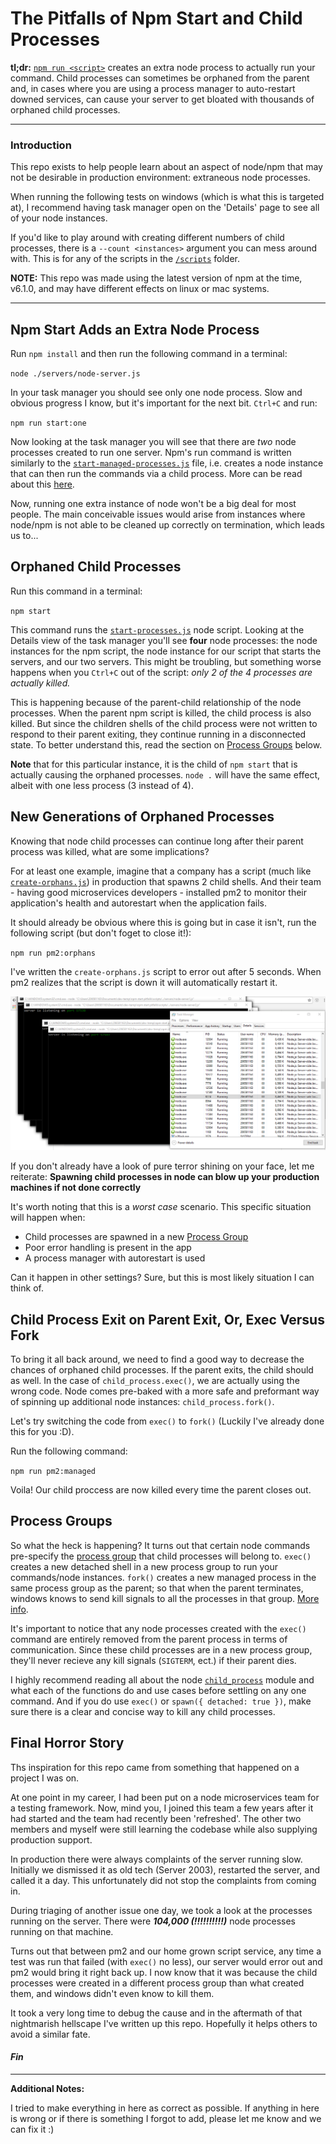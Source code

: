 # The Pitfalls of Npm Start and Child Processes

**tl;dr:** [`npm run <script>`](https://docs.npmjs.com/cli/run-script) creates an extra node process to actually run your command. Child processes can sometimes be orphaned from the parent and, in cases where you are using a process manager to auto-restart downed services, can cause your server to get bloated with thousands of orphaned child processes.

-----------------------------------------------------------
### Introduction

This repo exists to help people learn about an aspect of node/npm that may not be desirable in production environment: extraneous node processes.

When running the following tests on windows (which is what this is targeted at), I recommend having task manager open on the 'Details' page to see all of your node instances.

If you'd like to play around with creating different numbers of child processes, there is a `--count <instances>` argument you can mess around with. This is for any of the scripts in the [`/scripts`](scripts/) folder.

**NOTE:** This repo was made using the latest version of npm at the time, v6.1.0, and may have different effects on linux or mac systems.

-----------------------------------------------------------

## Npm Start Adds an Extra Node Process

Run `npm install` and then run the following command in a terminal:

`node ./servers/node-server.js`

In your task manager you should see only one node process. Slow and obvious progress I know, but it's important for the next bit. `Ctrl+C` and run:

`npm run start:one`

Now looking at the task manager you will see that there are _two_ node processes created to run one server. Npm's run command is written similarly to the [`start-managed-processes.js`](scripts/start-managed-processes.js) file, i.e. creates a node instance that can then run the commands via a child process. More can be read about this [here](https://docs.npmjs.com/cli/run-script).

Now, running one extra instance of node won't be a big deal for most people. The main conceivable issues would arise from instances where node/npm is not able to be cleaned up correctly on termination, which leads us to...

## Orphaned Child Processes

Run this command in a terminal:

`npm start`

This command runs the [`start-processes.js`](scripts/start-processes.js) node script. Looking at the Details view of the task manager you'll see **four** node processes: the node instances for the npm script, the node instance for our script that starts the servers, and our two servers. This might be troubling, but something worse happens when you `Ctrl+C` out of the script: _only 2 of the 4 processes are actually killed._

This is happening because of the parent-child relationship of the node processes. When the parent npm script is killed, the child process is also killed. But since the children shells of the child process were not written to respond to their parent exiting, they continue running in a disconnected state. To better understand this, read the section on [Process Groups](#process-groups) below.

**Note** that for this particular instance, it is the child of `npm start` that is actually causing the orphaned processes. `node .` will have the same effect, albeit with one less process (3 instead of 4).

## New Generations of Orphaned Processes

Knowing that node child processes can continue long after their parent process was killed, what are some implications?

For at least one example, imagine that a company has a script (much like [`create-orphans.js`](scripts/create-orphans.js)) in production that spawns 2 child shells. And their team - having good microservices developers - installed pm2 to monitor their application's health and autorestart when the application fails.

It should already be obvious where this is going but in case it isn't, run the following script (but don't foget to close it!):

`npm run pm2:orphans`

I've written the `create-orphans.js` script to error out after 5 seconds. When pm2 realizes that the script is down it will automatically restart it.

![Pure Horror](docs/purehorror.PNG)

If you don't already have a look of pure terror shining on your face, let me reiterate:
**Spawning child processes in node can blow up your production machines if not done correctly**

It's worth noting that this is a _worst case_ scenario. This specific situation will happen when: 
- Child processes are spawned in a new [Process Group](#process-groups)
- Poor error handling is present in the app
- A process manager with autorestart is used

Can it happen in other settings? Sure, but this is most likely situation I can think of.

## Child Process Exit on Parent Exit, Or, Exec Versus Fork

To bring it all back around, we need to find a good way to decrease the chances of orphaned child processes. If the parent exits, the child should as well. In the case of `child_process.exec()`, we are actually using the wrong code. Node comes pre-baked with a more safe and preformant way of spinning up additional node instances: `child_process.fork()`.

Let's try switching the code from `exec()` to `fork()` (Luckily I've already done this for you :D).

Run the following command:

`npm run pm2:managed`

Voila! Our child proccess are now killed every time the parent closes out.

## Process Groups

So what the heck is happening? It turns out that certain node commands pre-specify the [process group](https://docs.microsoft.com/en-us/windows/console/console-process-groups) that child processes will belong to. `exec()` creates a new detached shell in a new process group to run your commands/node instances. `fork()` creates a new managed process in the same process group as the parent; so that when the parent terminates, windows knows to send kill signals to all the processes in that group. [More info](https://github.com/nodejs/node/issues/5146).

It's important to notice that any node processes created with the `exec()` command are entirely removed from the parent process in terms of communication. Since these child processes are in a new process group, they'll never recieve any kill signals (`SIGTERM`, ect.) if their parent dies.

I highly recommend reading all about the node [`child_process`](https://nodejs.org/api/child_process.html) module and what each of the functions do and use cases before settling on any one command. And if you do use `exec()` or `spawn({ detached: true })`, make sure there is a clear and concise way to kill any child processes.

## Final Horror Story

Ths inspiration for this repo came from something that happened on a project I was on. 

At one point in my career, I had been put on a node microservices team for a testing framework. Now, mind you, I joined this team a few years after it had started and the team had recently been 'refreshed'. The other two members and myself were still learning the codebase while also supplying production support.

In production there were always complaints of the server running slow. Initially we dismissed it as old tech (Server 2003), restarted the server, and called it a day. This unfortunately did not stop the complaints from coming in.

During triaging of another issue one day, we took a look at the processes running on the server. There were **_104,000 (!!!!!!!!!!)_** node processes running on that machine.

Turns out that between pm2 and our home grown script service, any time a test was run that failed (with `exec()` no less), our server would error out and pm2 would bring it right back up. I now know that it was because the child processes were created in a different process group than what created them, and windows didn't even know to kill them. 

It took a very long time to debug the cause and in the aftermath of that nightmarish hellscape I've written up this repo. Hopefully it helps others to avoid a similar fate.


#### **_Fin_**

--------------------------------------------------------

**Additional Notes:**

I tried to make everything in here as correct as possible. If anything in here is wrong or if there is something I forgot to add, please let me know and we can fix it :)

